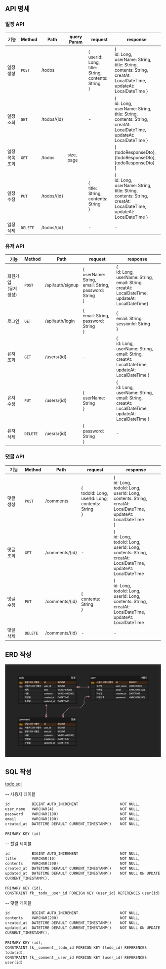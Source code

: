 ## API 명세

### 일정 API

| 기능       | Method   | Path        | query Param | request                                                           | response                                                                                                                                 |
|----------|----------|-------------|-------------|-------------------------------------------------------------------|------------------------------------------------------------------------------------------------------------------------------------------|
| 일정 생성    | `POST`   | /todos      |             | {<br/>userId: Long,<br/>title: String,<br/>contents: String<br/>} | {<br/>id: Long,<br/>userName: String,<br/>title: String,<br/>contents: String,<br/>creatAt: LocalDateTime,<br/>updateAt: LocalDateTime } |
| 일정 조회    | `GET`    | /todos/{id} |             | -                                                                 | {<br/>id: Long,<br/>userName: String,<br/>title: String,<br/>contents: String,<br/>creatAt: LocalDateTime,<br/>updateAt: LocalDateTime } |
| 일정 목록 조회 | `GET`    | /todos      | size, page  |                                                                   | [<br/>{todoResponseDto},<br/>{todoResponseDto},<br/>{todoResponseDto}<br/>]                                                              |
| 일정 수정    | `PUT`    | /todos/{id} |             | {<br/>title: String,<br/>contents: String<br/>}                   | {<br/>id: Long,<br/>userName: String,<br/>title: String,<br/>contents: String,<br/>creatAt: LocalDateTime,<br/>updateAt: LocalDateTime } |
| 일정 삭제    | `DELETE` | /todos/{id} |             | -                                                                 | -                                                                                                                                        |


### 유저 API

| 기능               | Method   | Path             | request                                                               | response                                                                                                           |
|------------------|----------|------------------|-----------------------------------------------------------------------|--------------------------------------------------------------------------------------------------------------------|
| 회원가입<br/>(유저 생성) | `POST`   | /api/auth/signup | {<br/>userName: String,<br/>email: String,<br/>password: String<br/>} | {<br/>id: Long,<br/>userName: String,<br/>email: String<br/>creatAt: LocalDateTime,<br/>updateAt: LocalDateTime}   |
| 로그인              | `GET`    | /api/auth/login  | {<br/>email: String,<br/>password: String<br/>}                       | {<br/>email: String<br/>sessionId: String<br/>}                                                                    |
| 유저 조회            | `GET`    | /users/{id}      | -                                                                     | {<br/>id: Long,<br/>userName: String,<br/>email: String,<br/>creatAt: LocalDateTime,<br/>updateAt: LocalDateTime } |
| 유저 수정            | `PUT`    | /users/{id}      | {<br/>userName: String<br/>}                                          | {<br/>id: Long,<br/>userName: String,<br/>email: String,<br/>creatAt: LocalDateTime,<br/>updateAt: LocalDateTime } |
| 유저 삭제            | `DELETE` | /uesrs/{id}      | {<br/>password: String<br/>}                                          | -                                                                                                                  |

### 댓글 API

| 기능    | Method   | Path           | request                                                          | response                                                                                                                                |
|-------|----------|----------------|------------------------------------------------------------------|-----------------------------------------------------------------------------------------------------------------------------------------|
| 댓글 생성 | `POST`   | /comments      | {<br/>todoId: Long,<br/>userId: Long,<br/>contents: String<br/>} | {<br/>id: Long,<br/>todoId: Long,<br/>userId: Long,<br/>contents: String,<br/>creatAt: LocalDateTime,<br/>updateAt: LocalDateTime<br/>} |
| 댓글 조회 | `GET`    | /comments/{id} | -                                                                | {<br/>id: Long,<br/>todoId: Long,<br/>userId: Long,<br/>contents: String,<br/>creatAt: LocalDateTime,<br/>updateAt: LocalDateTime<br/>  |
| 댓글 수정 | `PUT`    | /comments/{id} | {<br/>contents: String<br/>}                                     | {<br/>id: Long,<br/>todoId: Long,<br/>userId: Long,<br/>contents: String,<br/>creatAt: LocalDateTime,<br/>updateAt: LocalDateTime<br/>  |
| 댓글 삭제 | `DELETE` | /comments/{id} | -                                                                | -                                                                                                                                       |

## ERD 작성
![todolist-erd.png](todolist-erd.png)

## SQL 작성
[todo.sql](todo.sql)

-- 사용자 테이블


    id          BIGINT AUTO_INCREMENT                   NOT NULL,
    user_name   VARCHAR(4)                              NOT NULL,
    password    VARCHAR(100)                            NOT NULL,
    email       VARCHAR(100)                            NOT NULL,
    created_at  DATETIME DEFAULT CURRENT_TIMESTAMP()    NOT NULL,

    PRIMARY KEY (id)




-- 할일 테이블


    id          BIGINT AUTO_INCREMENT                   NOT NULL,
    title       VARCHAR(10)                             NOT NULL,
    contents    VARCHAR(200)                            NOT NULL,
    created_at  DATETIME DEFAULT CURRENT_TIMESTAMP()    NOT NULL,
    updated_at  DATETIME DEFAULT CURRENT_TIMESTAMP()    NOT NULL ON UPDATE CURRENT_TIMESTAMP(),

    PRIMARY KEY (id),
    CONSTRAINT fk__todo__user_id FOREIGN KEY (user_id) REFERENCES user(id)



-- 댓글 케이블


    id          BIGINT AUTO_INCREMENT                   NOT NULL,
    contents    VARCHAR(200)                            NOT NULL,
    created_at  DATETIME DEFAULT CURRENT_TIMESTAMP()    NOT NULL,
    updated_at  DATETIME DEFAULT CURRENT_TIMESTAMP()    NOT NULL ON UPDATE CURRENT_TIMESTAMP(),

    PRIMARY KEY (id),
    CONSTRAINT fk__comment__todo_id FOREIGN KEY (todo_id) REFERENCES todo(id),
    CONSTRAINT fk__comment__user_id FOREIGN KEY (user_id) REFERENCES user(id)



